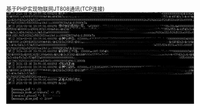 基于PHP实现物联网JT808通讯(TCP连接)
![image](https://github.com/wushuling91/jt808-service-php/blob/main/%E5%B1%8F%E5%B9%95%E6%88%AA%E5%9B%BE%202024-08-08%20210708.png)
